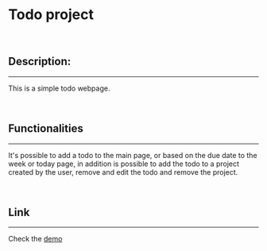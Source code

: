 # Todo project

<br/>

## Description:
---
This is a simple todo webpage.

<br/>

## Functionalities
---
It's possible to add a todo to the main page, or based on the due date to the week or today page, 
in addition is possible to add the todo to a project created by the user, remove and edit the todo and remove the project.

<br />

## Link
---
Check the [demo]( https://gl-cardillo.github.io/Todo-List/) 